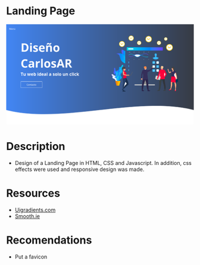 # Landing Page
![](./ScreenshotWebPage.png)

# Description
* Design of a Landing Page in HTML, CSS and Javascript. In addition, css effects were used and responsive design was made.

# Resources
* [Uigradients.com](https://uigradients.com/)
* [Smooth.ie](https://smooth.ie/blogs)

# Recomendations
* Put a favicon
